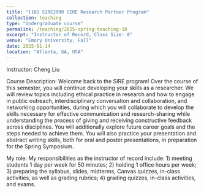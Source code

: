 ```yaml
---
title: "[10] SIRE299R SIRE Research Partner Program"
collection: teaching
type: "Undergraduate course"
permalink: /teaching/2025-spring-teaching-10
excerpt: "Instructor of Record, Class Size: 8"
venue: "Emory University, Fall"
date: 2025-01-14
location: "Atlanta, GA, USA"
---
```

Instructor: Cheng Liu

Course Description: Welcome back to the SIRE program! Over the course of this semester, you will continue developing your skills as a researcher. We will review topics including ethical practice in research and how to engage in public outreach, interdisciplinary conversation and collaboration, and networking opportunities, during which you will collaborate to develop the skills necessary for effective communication and research-sharing while understanding the process of giving and receiving constructive feedback across disciplines. You will additionally explore future career goals and the steps needed to achieve them. You will also practice your presentation and abstract writing skills, both for oral and poster presentations, in preparation for the Spring Symposium.

My role: My responsibilities as the instructor of record include: 1) meeting students 1 day per week for 50 minutes; 2) holding 1 office hours per week; 3) preparing the syllabus, slides, midterms, Canvas quizzes, in-class activities, as well as grading rubrics; 4) grading quizzes, in-class activities, and exams.